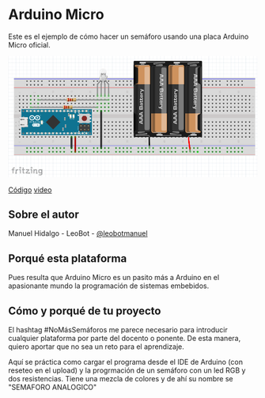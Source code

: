 # Arduino Micro

Este es el ejemplo de cómo hacer un semáforo usando una placa Arduino Micro oficial.

![](img/montajeSemaforo.png)

[Código](src/prog_Semaforo.ino)
[video](https://youtu.be/-Rn8SLBAzyY)


## Sobre el autor

Manuel Hidalgo - LeoBot - [@leobotmanuel](https://github.com/leobotmanuel)

## Porqué esta plataforma

Pues resulta que Arduino Micro es un pasito más a Arduino en el apasionante mundo la programación de sistemas embebidos.

## Cómo y porqué de tu proyecto

El hashtag #NoMásSemáforos me parece necesario para introducir cualquier plataforma por parte del docento o ponente.
De esta manera, quiero aportar que no sea un reto para el aprendizaje.

Aquí se práctica como cargar el programa desde el IDE de Arduino (con reseteo en el upload) y la progrmación de un semáforo
con un led RGB y dos resistencias. Tiene una mezcla de colores y de ahí su nombre se "SEMAFORO ANALOGICO"
